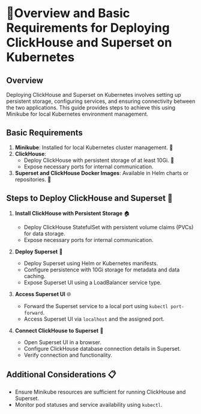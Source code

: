 # <span style="font-size: 32px; font-weight: bold;">🚀Overview and Basic Requirements for Deploying ClickHouse and Superset on Kubernetes</span>

## **Overview**
Deploying ClickHouse and Superset on Kubernetes involves setting up persistent storage, configuring services, and ensuring connectivity between the two applications. This guide provides steps to achieve this using Minikube for local Kubernetes environment management.

## **Basic Requirements**
1. **Minikube**: Installed for local Kubernetes cluster management. 🚀
2. **ClickHouse**: 
   - Deploy ClickHouse with persistent storage of at least 10Gi. 💾
   - Expose necessary ports for internal communication.
3. **Superset and ClickHouse Docker Images**: Available in Helm charts or repositories. 🐋

## **Steps to Deploy ClickHouse and Superset** 🚀

1. **Install ClickHouse with Persistent Storage** 🏠
   - Deploy ClickHouse StatefulSet with persistent volume claims (PVCs) for data storage.
   - Expose necessary ports for internal communication.

2. **Deploy Superset** 🚀
   - Deploy Superset using Helm or Kubernetes manifests.
   - Configure persistence with 10Gi storage for metadata and data caching.
   - Expose Superset UI using a LoadBalancer service type.

3. **Access Superset UI** 🌐
   - Forward the Superset service to a local port using `kubectl port-forward`.
   - Access Superset UI via `localhost` and the assigned port.

4. **Connect ClickHouse to Superset** 🔗
   - Open Superset UI in a browser.
   - Configure ClickHouse database connection details in Superset.
   - Verify connection and functionality.

## **Additional Considerations** 📋
- Ensure Minikube resources are sufficient for running ClickHouse and Superset.
- Monitor pod statuses and service availability using `kubectl`.
